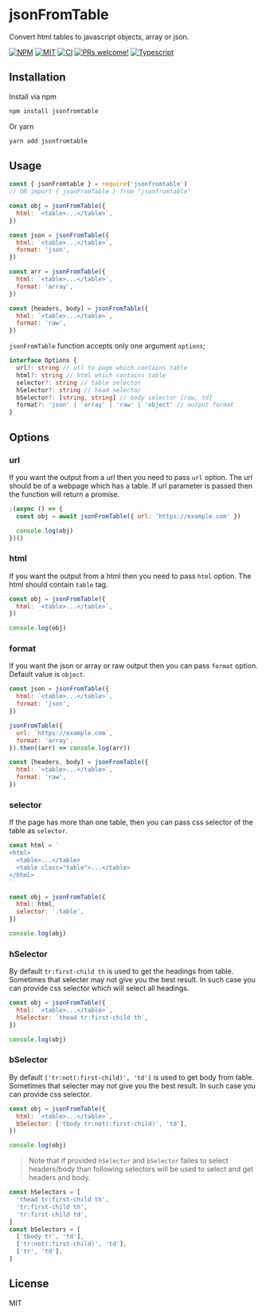 # jsonFromTable

Convert html tables to javascript objects, array or json.

<a href="https://www.npmjs.com/package/sjsonfromtable"><img alt="NPM" src="https://img.shields.io/npm/v/jsonfromtable" /></a>
<a href="https://github.com/coderosh/jsonfromtable"><img alt="MIT" src="https://img.shields.io/badge/license-MIT-blue.svg" /></a>
<a href="#"><img alt="CI" src="https://img.shields.io/github/workflow/status/coderosh/jsonfromtable/CI"></a>
<a href="https://github.com/coderosh/jsonfromtalbe"><img src="https://img.shields.io/badge/PRs-welcome-brightgreen.svg" alt="PRs welcome!" /></a>
<a href="https://github.com/coderosh/jsonfromtalbe"><img src="https://img.shields.io/badge/types-typescript-blue.svg" alt="Typescript" /></a>

## Installation

Install via npm

```sh
npm install jsonfromtable
```

Or yarn

```sh
yarn add jsonfromtable
```

## Usage

```js
const { jsonFromtable } = require('jsonfromtable')
// OR import { jsonFromTable } from "jsonfromtable"

const obj = jsonFromTable({
  html: `<table>...</table>`,
})

const json = jsonFromTable({
  html: `<table>...</table>`,
  format: 'json',
})

const arr = jsonFromTable({
  html: `<table>...</table>`,
  format: 'array',
})

const [headers, body] = jsonFromTable({
  html: `<table>...</table>`,
  format: 'raw',
})
```

`jsonFromTable` function accepts only one argument `options`;

```ts
interface Options {
  url?: string // utl to page which contains table
  html?: string // html which contains table
  selector?: string // table selector
  hSelector?: string // head selector
  bSelector?: [string, string] // body selector [row, td]
  format?: 'json' | 'array' | 'raw' | 'object' // output format
}
```

## Options

### url

If you want the output from a url then you need to pass `url` option. The url should be of a webpage which has a table. If url parameter is passed then the function will return a promise.

```js
;(async () => {
  const obj = await jsonFromTable({ url: 'https://example.com' })

  console.log(obj)
})()
```

### html

If you want the output from a html then you need to pass `html` option. The html should contain `table` tag.

```js
const obj = jsonFromTable({
  html: `<table>...</table>`,
})

console.log(obj)
```

### format

If you want the json or array or raw output then you can pass `format` option. Default value is `object`.

```js
const json = jsonFromTable({
  html: `<table>...</table>`,
  format: 'json',
})

jsonFromTable({
  url: `https://example.com`,
  format: 'array',
}).then((arr) => console.log(arr))

const [headers, body] = jsonFromTable({
  html: `<table>...</table>`,
  format: 'raw',
})
```

### selector

If the page has more than one table, then you can pass css selector of the table as `selector`.

```js
const html = `
<html>
  <table>...</table>
  <table class="table">...</table>
</html>
`

const obj = jsonFromTable({
  html: html,
  selector: '.table',
})

console.log(obj)
```

### hSelector

By default `tr:first-child th` is used to get the headings from table. Sometimes that selecter may not give you the best result. In such case you can provide css selector which will select all headings.

```js
const obj = jsonFromTable({
  html: `<table>...</table>`,
  hSelector: `thead tr:first-child th`,
})

console.log(obj)
```

### bSelector

By default `['tr:not(:first-child)', 'td']` is used to get body from table. Sometimes that selecter may not give you the best result. In such case you can provide css selector.

```js
const obj = jsonFromTable({
  html: `<table>...</table>`,
  bSelector: ['tbody tr:not(:first-child)', 'td'],
})

console.log(obj)
```

> Note that if provided `hSelector` and `bSelector` failes to select headers/body than following selectors will be used to select and get headers and body.

```js
const hSelectors = [
  'thead tr:first-child th',
  'tr:first-child th',
  'tr:first-child td',
]
const bSelectors = [
  ['tbody tr', 'td'],
  ['tr:not(:first-child)', 'td'],
  ['tr', 'td'],
]
```

## License

MIT
